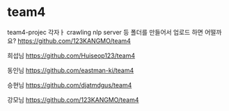 # team4
team4-projec
각자ㅏ crawling nlp server 등 폴더를 만들어서 업로드 하면 어떨까요?
https://github.com/123KANGMO/team4

희섭님
https://github.com/Huiseop123/team4

동인님
https://github.com/eastman-ki/team4

승현님
https://github.com/djatmdgus/team4

강모님
https://github.com/123KANGMO/team4
